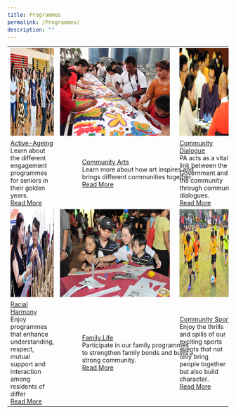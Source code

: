 ```yaml
---
title: Programmes
permalink: /Programmes/
description: ""
---
```

<table>
	<tr>
		<td><img style="height:200px;width:250px" src="/images/Programmes/main-activeageing_edited.jpg"></td>
		<td><img style="height:200px;width:250px" src="/images/Programmes/main-communityarts_edited.jpg"></td>
		<td><img style="height:200px;width:250px" src="/images/Programmes/main-communitydialogue_edited.jpg"></td>
	</tr>
	<tr>
		<td><a href="/our-programmes/Active-Ageing">Active-Ageing</a><br>Learn about the different engagement programmes for seniors in their golden years.<br><a href="/our-programmes/Active-Ageing">Read More</a></td>
		<td><div style="position:relative;left:50px;right:50px"><a href="/our-programmes/Community-Arts">Community Arts</a><br>Learn more about how art inspires and  brings different communities together.<br><a href="/our-programmes/Community-Arts">Read More</a></div></td>
		<td><a  href="/our-programmes/Community-Dialogue"> Community  Dialogue</a><br>PA acts as a vital link between the Government and the community through community dialogues.<br><a href="/our-programmes/Community-Dialogue">Read More</a>
			</td></tr>
<tr>
		<td><img style="height:200px;width:250px" src="/images/Programmes/main-racialharmony.jpg"></td>
		<td><img style="height:200px;width:250px" src="/images/Programmes/main-familylife.jpg"></td>
		<td><img style="height:200px;width:250px" src="/images/Programmes/main-communitysports.jpg"></td>
	</tr>
<tr>
		<td><a href="/our-programmes/Racial-Harmony">Racial Harmony</a><br>Enjoy programmes that enhance understanding, respect, mutual support and interaction among residents of differ<br><a href="/our-programmes/Racial-Harmony">Read More</a></td>
		<td><div style="position:relative;left:50px;right:50px"><a href="/our-programmes/Family-life">Family Life</a><br>Participate in our family programmes to strengthen family bonds and build a strong community.<br><a href="/our-programmes/Family-life">Read More</a></div></td>
		<td><a  href="/our-programmes/Community-Sports"> Community  Sports</a><br>Enjoy the thrills and spills of our exciting sports events that not only bring people together but also build character.<br><a href="/our-programmes/Community-Sports">Read More</a>
			</td></tr>


</table>